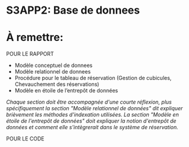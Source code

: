 # S3APP2: Base de donnees

# À remettre:

POUR LE RAPPORT
- Modèle conceptuel de donnees
- Modèle relationnel de donnees
- Procédure pour le tableau de réservation (Gestion de cubicules, Chevauchement des réservations)
- Modèle en étoile de l’entrepôt de données

*Chaque section doit être accompagnée d'une courte réflexion, plus spécifiquement
la section "Modèle relationnel de données" dit expliquer brièvement les méthodes
d'indexation utilisées. La section "Modèle en étoile de l'entrepôt de données" doit
expliquer la notion d'entrepôt de données et comment elle s'intègrerait dans le
système de réservation.*

POUR LE CODE

